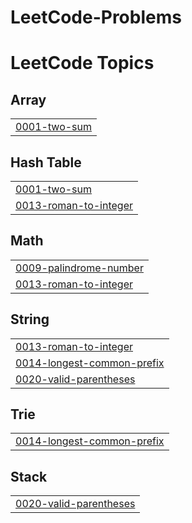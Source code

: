 # LeetCode-Problems
<!---LeetCode Topics Start-->
# LeetCode Topics
## Array
|  |
| ------- |
| [0001-two-sum](https://github.com/MohammedAmr04/LeetCode-Problems/tree/master/0001-two-sum) |
## Hash Table
|  |
| ------- |
| [0001-two-sum](https://github.com/MohammedAmr04/LeetCode-Problems/tree/master/0001-two-sum) |
| [0013-roman-to-integer](https://github.com/MohammedAmr04/LeetCode-Problems/tree/master/0013-roman-to-integer) |
## Math
|  |
| ------- |
| [0009-palindrome-number](https://github.com/MohammedAmr04/LeetCode-Problems/tree/master/0009-palindrome-number) |
| [0013-roman-to-integer](https://github.com/MohammedAmr04/LeetCode-Problems/tree/master/0013-roman-to-integer) |
## String
|  |
| ------- |
| [0013-roman-to-integer](https://github.com/MohammedAmr04/LeetCode-Problems/tree/master/0013-roman-to-integer) |
| [0014-longest-common-prefix](https://github.com/MohammedAmr04/LeetCode-Problems/tree/master/0014-longest-common-prefix) |
| [0020-valid-parentheses](https://github.com/MohammedAmr04/LeetCode-Problems/tree/master/0020-valid-parentheses) |
## Trie
|  |
| ------- |
| [0014-longest-common-prefix](https://github.com/MohammedAmr04/LeetCode-Problems/tree/master/0014-longest-common-prefix) |
## Stack
|  |
| ------- |
| [0020-valid-parentheses](https://github.com/MohammedAmr04/LeetCode-Problems/tree/master/0020-valid-parentheses) |
<!---LeetCode Topics End-->